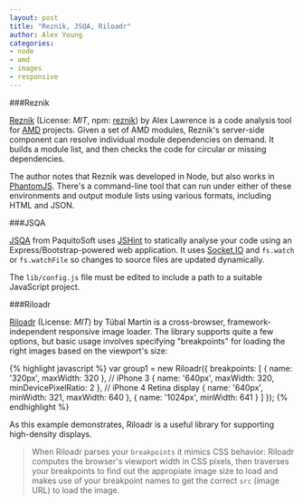 ```yaml
---
layout: post
title: "Reznik, JSQA, Riloadr"
author: Alex Young
categories: 
- node
- amd
- images
- responsive
---
```


###Reznik

[Reznik](https://github.com/alexlawrence/reznik) (License: _MIT_, npm: [reznik](http://search.npmjs.org/#/reznik)) by Alex Lawrence is a code analysis tool for [AMD](https://github.com/amdjs/amdjs-api/wiki/AMD) projects.  Given a set of AMD modules, Reznik's server-side component can resolve individual module dependencies on demand.  It builds a module list, and then checks the code for circular or missing dependencies.

The author notes that Reznik was developed in Node, but also works in [PhantomJS](http://phantomjs.org/).  There's a command-line tool that can run under either of these environments and output module lists using various formats, including HTML and JSON.

###JSQA

[JSQA](https://github.com/PaquitoSoft/JSQA) from PaquitoSoft uses [JSHint](http://www.jshint.com/) to statically analyse your code using an Express/Bootstrap-powered web application.  It uses [Socket.IO](http://socket.io/) and `fs.watch` or `fs.watchFile` so changes to source files are updated dynamically.

The `lib/config.js` file must be edited to include a path to a suitable JavaScript project.

###Riloadr

[Riloadr](https://github.com/tubalmartin/riloadr) (License: _MIT_) by Túbal Martín is a cross-browser, framework-independent responsive image loader.  The library supports quite a few options, but basic usage involves specifying "breakpoints" for loading the right images based on the viewport's size:

{% highlight javascript %}
var group1 = new Riloadr({
  breakpoints: [
    { name: '320px', maxWidth: 320 }, // iPhone 3
    { name: '640px', maxWidth: 320, minDevicePixelRatio: 2 }, // iPhone 4 Retina display
    { name: '640px', minWidth: 321, maxWidth: 640 },
    { name: '1024px', minWidth: 641 }
  ]
});
{% endhighlight %}

As this example demonstrates, Riloadr is a useful library for supporting high-density displays.

> When Riloadr parses your `breakpoints` it mimics CSS behavior: Riloadr computes the browser's viewport width in CSS pixels, then traverses your breakpoints to find out the appropiate image size to load and makes use of your breakpoint names to get the correct `src` (image URL) to load the image.
